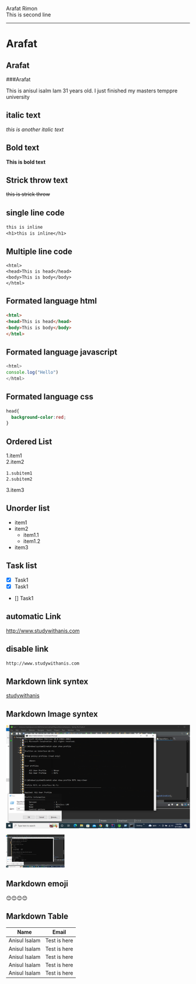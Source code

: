 <!--markdown tutorial-->
Arafat Rimon  
This is second line

---

# Arafat
## Arafat
###Arafat

<p>This is anisul isalm Iam 31 years old. I just finished my masters temppre university<p>

## italic text
_this is another italic text_

## Bold text
__This is bold text__

## Strick throw text  
 ~~this is strick throw~~

## single line code  
 `this is inline`  
 `<h1>this is inline</h1>`  

 ## Multiple line code  
 ```
 <html>
<head>This is head</head>
<body>This is body</body>
 </html>
 ```

## Formated language html
 ```html
 <html>
<head>This is head</head>
<body>This is body</body>
 </html>
 ```
## Formated language javascript
 ```javascript
 <html>
console.log("Hello")
 </html>
 ```
## Formated language css
  ```css
head{
    background-color:red;
}
 ```
## Ordered List  
1.item1   
2.item2 

    1.subitem1  
    2.subitem2  
3.item3

## Unorder list  
- item1  
- item2  
   - item1.1
   - item1.2
- item3

## Task list 
- [x] Task1
- [x] Task1
- [] Task1

## automatic Link 
http://www.studywithanis.com

## disable link
`http://www.studywithanis.com`

## Markdown link syntex  
[studywithanis](websitelink)



<!-- all link is here -->
[websitelink]:http://www.studywithanis.com

## Markdown Image syntex

![profile](./images/img1.png)

<img width="160" src="./images/img1.png" title="profile image"/> <br/>
## Markdown emoji 
😊😊😊😊

## Markdown Table 
| Name | Email |
|------| -----|
|Anisul Isalam |Test is here |
|Anisul Isalam |Test is here |
|Anisul Isalam |Test is here |
|Anisul Isalam |Test is here |
|Anisul Isalam |Test is here |